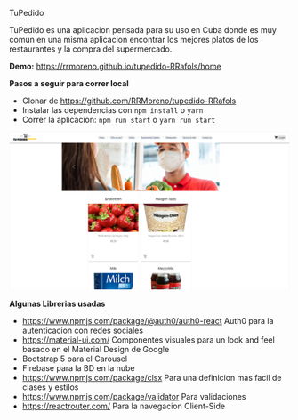 TuPedido

TuPedido es una aplicacion pensada para su uso en Cuba donde es muy comun en una misma aplicacion encontrar los mejores platos de los restaurantes y la compra del supermercado.

**Demo:** https://rrmoreno.github.io/tupedido-RRafols/home

**Pasos a seguir para correr local**
* Clonar de https://github.com/RRMoreno/tupedido-RRafols
* Instalar las dependencias con `npm install` o `yarn`
* Correr la aplicacion: `npm run start` o `yarn run start`

![img.png](img.png)

**Algunas Librerias usadas**
* https://www.npmjs.com/package/@auth0/auth0-react Auth0 para la autenticacion con redes sociales
* https://material-ui.com/ Componentes visuales para un look and feel basado en el Material Design de Google
* Bootstrap 5  para el Carousel
* Firebase para la BD en la nube
* https://www.npmjs.com/package/clsx Para una definicion mas facil de clases y estilos
* https://www.npmjs.com/package/validator Para validaciones
* https://reactrouter.com/ Para la navegacion Client-Side



